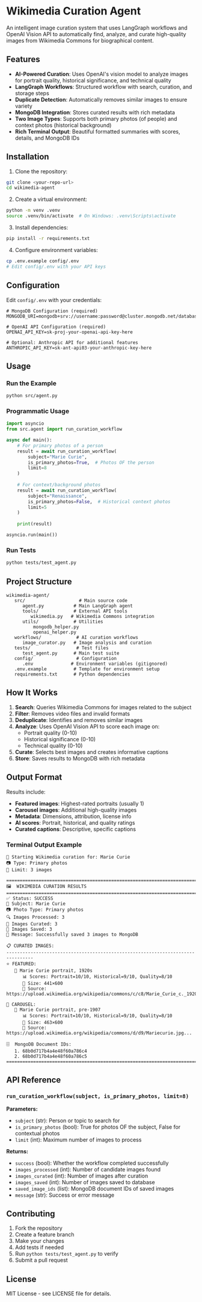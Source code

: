 # Wikimedia Curation Agent

An intelligent image curation system that uses LangGraph workflows and OpenAI Vision API to automatically find, analyze, and curate high-quality images from Wikimedia Commons for biographical content.

## Features

- **AI-Powered Curation**: Uses OpenAI's vision model to analyze images for portrait quality, historical significance, and technical quality
- **LangGraph Workflows**: Structured workflow with search, curation, and storage steps
- **Duplicate Detection**: Automatically removes similar images to ensure variety
- **MongoDB Integration**: Stores curated results with rich metadata
- **Two Image Types**: Supports both primary photos (of people) and context photos (historical background)
- **Rich Terminal Output**: Beautiful formatted summaries with scores, details, and MongoDB IDs

## Installation

1. Clone the repository:
```bash
git clone <your-repo-url>
cd wikimedia-agent
```

2. Create a virtual environment:
```bash
python -m venv .venv
source .venv/bin/activate  # On Windows: .venv\Scripts\activate
```

3. Install dependencies:
```bash
pip install -r requirements.txt
```

4. Configure environment variables:
```bash
cp .env.example config/.env
# Edit config/.env with your API keys
```

## Configuration

Edit `config/.env` with your credentials:

```env
# MongoDB Configuration (required)
MONGODB_URI=mongodb+srv://username:password@cluster.mongodb.net/database

# OpenAI API Configuration (required)
OPENAI_API_KEY=sk-proj-your-openai-api-key-here

# Optional: Anthropic API for additional features
ANTHROPIC_API_KEY=sk-ant-api03-your-anthropic-key-here
```

## Usage

### Run the Example
```bash
python src/agent.py
```

### Programmatic Usage
```python
import asyncio
from src.agent import run_curation_workflow

async def main():
    # For primary photos of a person
    result = await run_curation_workflow(
        subject="Marie Curie",
        is_primary_photos=True,  # Photos OF the person
        limit=8
    )
    
    # For context/background photos
    result = await run_curation_workflow(
        subject="Renaissance",
        is_primary_photos=False,  # Historical context photos
        limit=5
    )
    
    print(result)

asyncio.run(main())
```

### Run Tests
```bash
python tests/test_agent.py
```

## Project Structure

```
wikimedia-agent/
   src/                    # Main source code
      agent.py           # Main LangGraph agent
      tools/             # External API tools
         wikimedia.py   # Wikimedia Commons integration
      utils/             # Utilities
          mongodb_helper.py
          openai_helper.py
   workflows/             # AI curation workflows
      image_curator.py   # Image analysis and curation
   tests/                 # Test files
      test_agent.py      # Main test suite
   config/                # Configuration
      .env              # Environment variables (gitignored)
   .env.example          # Template for environment setup
   requirements.txt      # Python dependencies
```

## How It Works

1. **Search**: Queries Wikimedia Commons for images related to the subject
2. **Filter**: Removes video files and invalid formats
3. **Deduplicate**: Identifies and removes similar images
4. **Analyze**: Uses OpenAI Vision API to score each image on:
   - Portrait quality (0-10)
   - Historical significance (0-10) 
   - Technical quality (0-10)
5. **Curate**: Selects best images and creates informative captions
6. **Store**: Saves results to MongoDB with rich metadata

## Output Format

Results include:
- **Featured images**: Highest-rated portraits (usually 1)
- **Carousel images**: Additional high-quality images
- **Metadata**: Dimensions, attribution, license info
- **AI scores**: Portrait, historical, and quality ratings
- **Curated captions**: Descriptive, specific captions

### Terminal Output Example

```
🚀 Starting Wikimedia curation for: Marie Curie
📷 Type: Primary photos
🔢 Limit: 3 images

================================================================================
🖼️  WIKIMEDIA CURATION RESULTS
================================================================================
✅ Status: SUCCESS
👤 Subject: Marie Curie
📷 Photo Type: Primary photos
🔍 Images Processed: 3
🎯 Images Curated: 3
💾 Images Saved: 3
💬 Message: Successfully saved 3 images to MongoDB

📋 CURATED IMAGES:
--------------------------------------------------------------------------------
⭐ FEATURED:
   📸 Marie Curie portrait, 1920s
      📊 Scores: Portrait=10/10, Historical=9/10, Quality=8/10
      📐 Size: 441×600
      🔗 Source: https://upload.wikimedia.org/wikipedia/commons/c/c8/Marie_Curie_c._1920s.jpg...

🎠 CAROUSEL:
   📸 Marie Curie portrait, pre-1907
      📊 Scores: Portrait=10/10, Historical=9/10, Quality=8/10
      📐 Size: 463×600
      🔗 Source: https://upload.wikimedia.org/wikipedia/commons/d/d9/Mariecurie.jpg...

🗄️  MongoDB Document IDs:
   1. 68b0d717b4a4e48f60a786c4
   2. 68b0d717b4a4e48f60a786c5
================================================================================
```

## API Reference

### `run_curation_workflow(subject, is_primary_photos, limit=8)`

**Parameters:**
- `subject` (str): Person or topic to search for
- `is_primary_photos` (bool): True for photos OF the subject, False for contextual photos
- `limit` (int): Maximum number of images to process

**Returns:**
- `success` (bool): Whether the workflow completed successfully
- `images_processed` (int): Number of candidate images found
- `images_curated` (int): Number of images after curation
- `images_saved` (int): Number of images saved to database
- `saved_image_ids` (list): MongoDB document IDs of saved images
- `message` (str): Success or error message

## Contributing

1. Fork the repository
2. Create a feature branch
3. Make your changes
4. Add tests if needed
5. Run `python tests/test_agent.py` to verify
6. Submit a pull request

## License

MIT License - see LICENSE file for details.